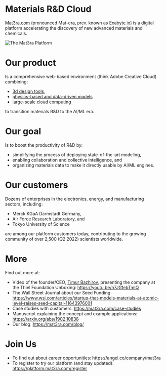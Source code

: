 # Materials R&D Cloud
[Mat3ra.com](https://mat3ra.com) (pronounced Mat-era, prev. known as Exabyte.io) is a digital platform accelerating the discovery of new advanced materials and chemicals.

![The Mat3ra Platform](https://mat3ra.com/blog/content/images/size/w960/2022/03/Materials-R-D-Cloud_no-title_With-background.gif)

# Our product 

Is a comprehensive web-based environment (think Adobe Creative Cloud) combining:

- [3d design tools](https://github.com/Exabyte-io/materials-designer), 
- [physics-based and data-driven models](https://github.com/Exabyte-io/exabyte-application-flavors) 
- [large-scale cloud computing](https://github.com/Exabyte-io/exabyte-benchmarks-suite)
 
to transition materials R&D to the AI/ML era.

# Our goal 

Is to boost the productivity of R&D by:

- simplifying the process of deploying state-of-the-art modeling, 
- enabling collaboration and collective intelligence, and 
- organizing materials data to make it directly usable by AI/ML engines.

# Our customers

Dozens of enterprises in the electronics, energy, and manufacturing sectors, including:

- Merck KGaA Darmstadt Germany, 
- Air Force Research Laboratory, and 
- Tokyo University of Science 

are among our platform customers today, contributing to the growing community of over 2,500 (Q2 2022) scientists worldwide.

# More

Find out more at:

- Video of the founder/CEO, [Timur Bazhirov](https://github.com/timurbazhirov), presenting the company at the Thiel Foundation Unboxing: https://youtu.be/n7JGfebTmIQ
- The Wall Street Journal about our Seed Funding: https://www.wsj.com/articles/startup-that-models-materials-at-atomic-level-raises-seed-capital-11643976001
- Case studies with customers: https://mat3ra.com/case-studies
- Manuscript explaining the concept and example applications: https://arxiv.org/abs/1902.10838
- Our blog: https://mat3ra.com/blog/

# Join Us

- To find out about career opportunities: https://angel.co/company/mat3ra
- To register to try our platform (and stay updated): https://platform.mat3ra.com/register
